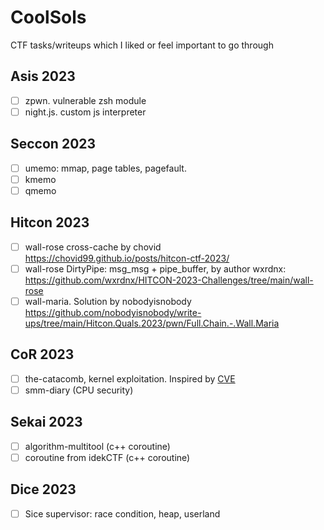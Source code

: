 # CoolSols
CTF tasks/writeups which I liked or feel important to go through

## Asis 2023
- [ ] zpwn. vulnerable zsh module
- [ ] night.js. custom js interpreter

## Seccon 2023
- [ ] umemo: mmap, page tables, pagefault. 
- [ ] kmemo 
- [ ] qmemo

## Hitcon 2023
- [ ] wall-rose cross-cache by chovid https://chovid99.github.io/posts/hitcon-ctf-2023/ 
- [ ] wall-rose DirtyPipe: msg_msg + pipe_buffer, by author wxrdnx: https://github.com/wxrdnx/HITCON-2023-Challenges/tree/main/wall-rose
- [ ] wall-maria. Solution by nobodyisnobody https://github.com/nobodyisnobody/write-ups/tree/main/Hitcon.Quals.2023/pwn/Full.Chain.-.Wall.Maria

## CoR 2023
- [ ] the-catacomb, kernel exploitation. Inspired by [CVE](https://nvd.nist.gov/vuln/detail/CVE-2023-0461)
- [ ] smm-diary (CPU security)

## Sekai 2023
- [ ] algorithm-multitool (c++ coroutine)
- [ ] coroutine from idekCTF (c++ coroutine)

## Dice 2023
- [ ] Sice supervisor: race condition, heap, userland
